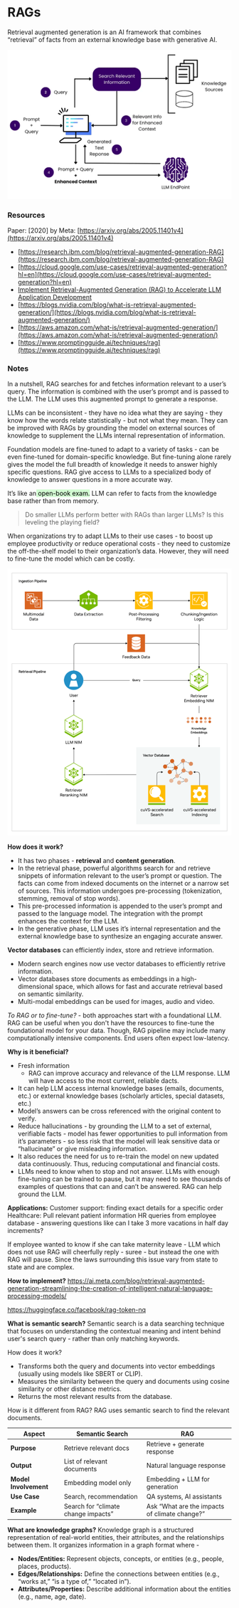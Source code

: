 # RAGs

Retrieval augmented generation is an AI framework that combines “retrieval” of facts from an external knowledge base with generative AI.

![alt text](<images/RAG flowchart.png>)
### Resources

Paper: [2020] by Meta: [https://arxiv.org/abs/2005.11401v4](https://arxiv.org/abs/2005.11401v4)
- [https://research.ibm.com/blog/retrieval-augmented-generation-RAG](https://research.ibm.com/blog/retrieval-augmented-generation-RAG)
- [https://cloud.google.com/use-cases/retrieval-augmented-generation?hl=en](https://cloud.google.com/use-cases/retrieval-augmented-generation?hl=en)
- [Implement Retrieval-Augmented Generation (RAG) to Accelerate LLM Application Development](https://www.intel.com/content/www/us/en/goal/how-to-implement-rag.html?cid=sem&source=sa360&campid=2025_ao_cbu_us_gmocoma_gmocrbu_awa_text-link_generic_exact_cd_HQ-COMM-EnterpriseAI-EG-EntAI-OBS_FC25023_google_b2b_is_non-pbm_intel&ad_group=RAG-General_Exact&intel_term=retrieval+augmented+generation&sa360id=43700081469669295&gad_source=1&gclid=Cj0KCQjwkN--BhDkARIsAD_mnIr9jCA1DI9mkEC9AptaC2l3ZKqgN5vybv8hjQ0mJrgo5g7ajEQNCuEaAkjsEALw_wcB&gclsrc=aw.ds)
- [https://blogs.nvidia.com/blog/what-is-retrieval-augmented-generation/](https://blogs.nvidia.com/blog/what-is-retrieval-augmented-generation/)
- [https://aws.amazon.com/what-is/retrieval-augmented-generation/](https://aws.amazon.com/what-is/retrieval-augmented-generation/)
- [https://www.promptingguide.ai/techniques/rag](https://www.promptingguide.ai/techniques/rag)

### Notes

In a nutshell, RAG searches for and fetches information relevant to a user’s query. The information is combined with the user’s prompt and is passed to the LLM. The LLM uses this augmented prompt to generate a response.

LLMs can be inconsistent - they have no idea what they are saying - they know how the words relate statistically - but not what they mean. They can be improved with RAGs by grounding the model on external sources of knowledge to supplement the LLMs internal representation of information.

Foundation models are fine-tuned to adapt to a variety of tasks - can be even fine-tuned for domain-specific knowledge. But fine-tuning alone rarely gives the model the full breadth of knowledge it needs to answer highly specific questions. RAG give access to LLMs to a specialized body of knowledge to answer questions in a more accurate way.

It’s like an<mark style="background: #BBFABBA6;"> open-book exam.</mark> LLM can refer to facts from the knowledge base rather than from memory.

> Do smaller LLMs perform better with RAGs than larger LLMs? Is this leveling the playing field?

When organizations try to adapt LLMs to their use cases - to boost up employee productivity or reduce operational costs - they need to customize the off-the-shelf model to their organization’s data. However, they will need to fine-tune the model which can be costly.

![alt text](<images/NVIDIA RAG flowchart.png>)

**How does it work?**
- It has two phases - **retrieval** and **content generation**.
- In the retrieval phase, powerful algorithms search for and retrieve snippets of information relevant to the user’s prompt or question. The facts can come from indexed documents on the internet or a narrow set of sources. This information undergoes pre-processing (tokenization, stemming, removal of stop words).
- This pre-processed information is appended to the user’s prompt and passed to the language model. The integration with the prompt enhances the context for the LLM.
- In the generative phase, LLM uses it’s internal representation and the external knowledge base to synthesize an engaging accurate answer.

**Vector databases** can efficiently index, store and retrieve information.
- Modern search engines now use vector databases to efficiently retrive information.
- Vector databases store documents as embeddings in a high-dimensional space, which allows for fast and accurate retrieval based on semantic similarity.
- Multi-modal embeddings can be used for images, audio and video.

*To RAG or to fine-tune?* - both approaches start with a foundational LLM. RAG can be useful when you don't have the resources to fine-tune the foundational model for your data. Though, RAG pipeline may include many computationally intensive components. End users often expect low-latency.

**Why is it beneficial?**

- Fresh information
    - RAG can improve accuracy and relevance of the LLM response. LLM will have access to the most current, reliable dacts.
- It can help LLM access internal knowledge bases (emails, documents, etc.) or external knowledge bases (scholarly articles, special datasets, etc.)
- Model’s answers can be cross referenced with the original content to verify.
- Reduce hallucinations - by grounding the LLM to a set of external, verifiable facts - model has fewer opportunities to pull information from it’s parameters - so less risk that the model will leak sensitive data or “hallucinate” or give misleading information.
- It also reduces the need for us to re-train the model on new updated data continuously. Thus, reducing computational and financial costs.
- LLMs need to know when to stop and not answer. LLMs with enough fine-tuning can be trained to pause, but it may need to see thousands of examples of questions that can and can’t be answered. RAG can help ground the LLM.

**Applications:**
Customer support: finding exact details for a specific order
Healthcare: Pull relevant patient information
HR queries from employee database - answering questions like can I take 3 more vacations in half day increments?

If employee wanted to know if she can take maternity leave - LLM which does not use RAG will cheerfully reply - suree - but instead the one with RAG will pause. Since the laws surrounding this issue vary from state to state and are complex.

**How to implement?**
https://ai.meta.com/blog/retrieval-augmented-generation-streamlining-the-creation-of-intelligent-natural-language-processing-models/

https://huggingface.co/facebook/rag-token-nq

**What is semantic search?**
Semantic search is a data searching technique that focuses on understanding the contextual meaning and intent behind user's search query - rather than only matching keywords. 

How does it work?
- Transforms both the query and documents into vector embeddings (usually using models like SBERT or CLIP).
- Measures the similarity between the query and documents using cosine similarity or other distance metrics.
- Returns the most relevant results from the database.

How is it different from RAG? RAG uses semantic search to find the relevant documents. 

| Aspect                | Semantic Search                     | RAG                                           |
| --------------------- | ----------------------------------- | --------------------------------------------- |
| **Purpose**           | Retrieve relevant docs              | Retrieve + generate response                  |
| **Output**            | List of relevant documents          | Natural language response                     |
| **Model Involvement** | Embedding model only                | Embedding + LLM for generation                |
| **Use Case**          | Search, recommendation              | QA systems, AI assistants                     |
| **Example**           | Search for “climate change impacts” | Ask “What are the impacts of climate change?” |

**What are knowledge graphs?**
Knowledge graph is a structured representation of real-world entities, their attributes, and the relationships between them. It organizes information in a graph format where - 
- **Nodes/Entities:** Represent objects, concepts, or entities (e.g., people, places, products).
- **Edges/Relationships:** Define the connections between entities (e.g., “works at,” “is a type of,” “located in”).
- **Attributes/Properties:** Describe additional information about the entities (e.g., name, age, date).
